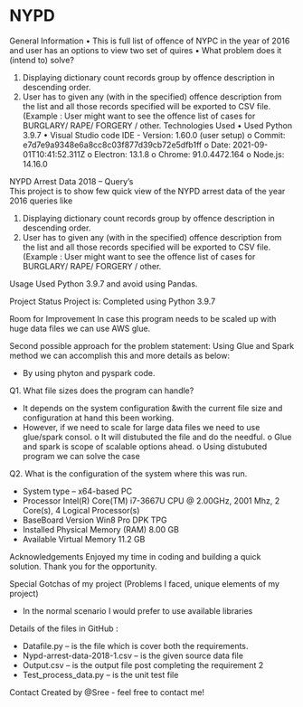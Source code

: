 # NYPD

General Information
•	This is full list of offence of NYPC in the year of 2016 and user has an options to view two set of quires 
•	What problem does it (intend to) solve?
1.	Displaying dictionary count records group by offence description in descending order. 
2.	User has to given any (with in the specified) offence description from the list and all those records specified will be exported to CSV file. (Example : User might want to see the offence list of cases for BURGLARY/ RAPE/ FORGERY / other. 
Technologies Used
•	Used Python 3.9.7
•	Visual Studio code IDE - Version: 1.60.0 (user setup)
o	Commit: e7d7e9a9348e6a8cc8c03f877d39cb72e5dfb1ff
o	Date: 2021-09-01T10:41:52.311Z
o	Electron: 13.1.8
o	Chrome: 91.0.4472.164
o	Node.js: 14.16.0

NYPD Arrest Data 2018 – Query’s  
This project is to show few quick view of the NYPD arrest data of the year 2016 queries like 
1.	Displaying dictionary count records group by offence description in descending order. 
2.	User has to given any (with in the specified) offence description from the list and all those records specified will be exported to CSV file. (Example : User might want to see the offence list of cases for BURGLARY/ RAPE/ FORGERY / other. 

Usage
Used Python 3.9.7 and avoid using Pandas. 

Project Status
Project is:  Completed using Python 3.9.7

Room for Improvement
In case this program needs to be scaled up with huge data files we can use AWS glue. 

Second possible approach for the problem statement: 
Using Glue and Spark method we can accomplish this and more details as below: 
-	By using phyton and pyspark code. 

Q1. What file sizes does the program can handle?
-	It depends on the system configuration &with the current file size and configuration at hand this been working. 
-	However, if we need to scale for large data files we need to use glue/spark consol. 
o	It will distubuted   the file and do the needful. 
o	Glue and spark is scope of scalable options ahead. 
o	Using distubuted program we can solve the case   

Q2. What is the configuration of the system where this was run.
-	System type – x64-based PC
-	Processor	Intel(R) Core(TM) i7-3667U CPU @ 2.00GHz, 2001 Mhz, 2 Core(s), 4 Logical Processor(s)
-	BaseBoard Version	Win8 Pro DPK TPG
-	Installed Physical Memory (RAM)	8.00 GB
-	Available Virtual Memory	11.2 GB 

Acknowledgements
Enjoyed my time in coding and building a quick solution. Thank you for the opportunity. 

Special Gotchas of my project (Problems I faced, unique elements of my project) 
-	In the normal scenario I would prefer to use available libraries  

Details of the files in GitHub : 
-	Datafile.py – is the file which is cover both the requirements. 
-	Nypd-arrest-data-2018-1.csv – is the given source data file 
-	Output.csv – is the output file post completing the requirement 2 
-	Test_process_data.py – is the unit test file

Contact
Created by @Sree - feel free to contact me!





